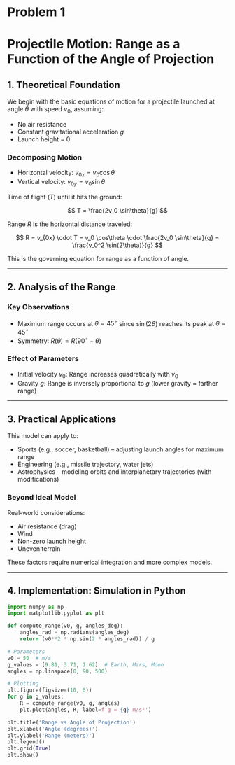 # Problem 1

# Projectile Motion: Range as a Function of the Angle of Projection

## 1. Theoretical Foundation

We begin with the basic equations of motion for a projectile launched at angle $\theta$ with speed $v_0$, assuming:

- No air resistance  
- Constant gravitational acceleration $g$  
- Launch height = 0  

### Decomposing Motion

- Horizontal velocity: $v_{0x} = v_0 \cos\theta$
- Vertical velocity: $v_{0y} = v_0 \sin\theta$

Time of flight ($T$) until it hits the ground:

$$
T = \frac{2v_0 \sin\theta}{g}
$$

Range $R$ is the horizontal distance traveled:

$$
R = v_{0x} \cdot T = v_0 \cos\theta \cdot \frac{2v_0 \sin\theta}{g} = \frac{v_0^2 \sin(2\theta)}{g}
$$

This is the governing equation for range as a function of angle.

---

## 2. Analysis of the Range

### Key Observations

- Maximum range occurs at $\theta = 45^\circ$ since $\sin(2\theta)$ reaches its peak at $\theta = 45^\circ$
- Symmetry: $R(\theta) = R(90^\circ - \theta)$

### Effect of Parameters

- Initial velocity $v_0$: Range increases quadratically with $v_0$
- Gravity $g$: Range is inversely proportional to $g$ (lower gravity = farther range)

---

## 3. Practical Applications

This model can apply to:

- Sports (e.g., soccer, basketball) – adjusting launch angles for maximum range  
- Engineering (e.g., missile trajectory, water jets)  
- Astrophysics – modeling orbits and interplanetary trajectories (with modifications)  

### Beyond Ideal Model

Real-world considerations:
- Air resistance (drag)
- Wind
- Non-zero launch height
- Uneven terrain

These factors require numerical integration and more complex models.

---

## 4. Implementation: Simulation in Python

```python
import numpy as np
import matplotlib.pyplot as plt

def compute_range(v0, g, angles_deg):
    angles_rad = np.radians(angles_deg)
    return (v0**2 * np.sin(2 * angles_rad)) / g

# Parameters
v0 = 50  # m/s
g_values = [9.81, 3.71, 1.62]  # Earth, Mars, Moon
angles = np.linspace(0, 90, 500)

# Plotting
plt.figure(figsize=(10, 6))
for g in g_values:
    R = compute_range(v0, g, angles)
    plt.plot(angles, R, label=f'g = {g} m/s²')

plt.title('Range vs Angle of Projection')
plt.xlabel('Angle (degrees)')
plt.ylabel('Range (meters)')
plt.legend()
plt.grid(True)
plt.show()